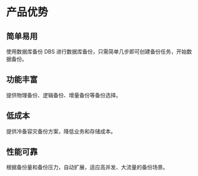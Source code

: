 # 产品优势

## 简单易用

使用数据库备份 DBS 进行数据库备份，只需简单几步即可创建备份任务，开始数据备份。 

## 功能丰富

提供物理备份、逻辑备份、增量备份等备份选择。

## 低成本

提供冷备容灾备份方案，降低业务和存储成本。

## 性能可靠

根据备份量和备份压力，自动扩展，适应高并发、大流量的备份场景。

